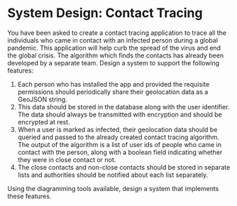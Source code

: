 # System Design: Contact Tracing

You have been asked to create a contact tracing application to trace all the individuals who came in contact with an infected person during a global pandemic. This application will help curb the spread of the virus and end the global crisis. The algorithm which finds the contacts has already been developed by a separate team. Design a system to support the following features:

1. Each person who has installed the app and provided the requisite permissions should periodically share their geolocation data as a GeoJSON string.
2. This data should be stored in the database along with the user identifier. The data should always be transmitted with encryption and should be encrypted at rest.
3. When a user is marked as infected, their geolocation data should be queried and passed to the already created contact tracing algorithm. The output of the algorithm is a list of user ids of people who came in contact with the person, along with a boolean field indicating whether they were in close contact or not.
4. The close contacts and non-close contacts should be stored in separate lists and authorities should be notified about each list separately.

Using the diagramming tools available, design a system that implements these features.
